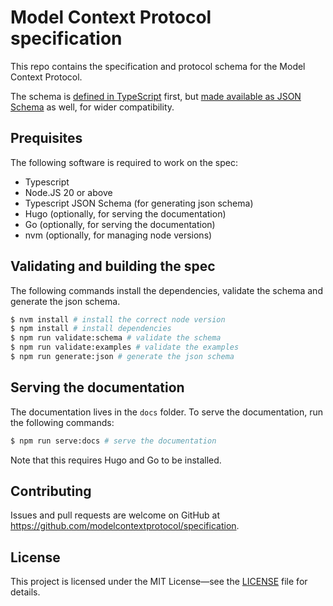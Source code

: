 # Model Context Protocol specification

This repo contains the specification and protocol schema for the Model Context Protocol.

The schema is [defined in TypeScript](schema/schema.ts) first, but [made available as JSON Schema](schema/schema.json) as well, for wider compatibility.

## Prequisites

The following software is required to work on the spec:

 * Typescript
 * Node.JS 20 or above
 * Typescript JSON Schema (for generating json schema)
 * Hugo (optionally, for serving the documentation)
 * Go (optionally, for serving the documentation)
 * nvm (optionally, for managing node versions)

## Validating and building the spec
The following commands install the dependencies, validate the schema and generate the json schema.

```bash
$ nvm install # install the correct node version
$ npm install # install dependencies
$ npm run validate:schema # validate the schema
$ npm run validate:examples # validate the examples
$ npm run generate:json # generate the json schema
```

## Serving the documentation
The documentation lives in the `docs` folder. To serve the documentation, run the following commands:

```bash
$ npm run serve:docs # serve the documentation
```

Note that this requires Hugo and Go to be installed.

## Contributing

Issues and pull requests are welcome on GitHub at https://github.com/modelcontextprotocol/specification.

## License

This project is licensed under the MIT License—see the [LICENSE](LICENSE) file for details.
